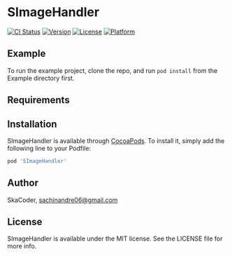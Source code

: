 # SImageHandler

[![CI Status](https://img.shields.io/travis/SkaCoder/SImageHandler.svg?style=flat)](https://travis-ci.org/SkaCoder/SImageHandler)
[![Version](https://img.shields.io/cocoapods/v/SImageHandler.svg?style=flat)](https://cocoapods.org/pods/SImageHandler)
[![License](https://img.shields.io/cocoapods/l/SImageHandler.svg?style=flat)](https://cocoapods.org/pods/SImageHandler)
[![Platform](https://img.shields.io/cocoapods/p/SImageHandler.svg?style=flat)](https://cocoapods.org/pods/SImageHandler)

## Example

To run the example project, clone the repo, and run `pod install` from the Example directory first.

## Requirements

## Installation

SImageHandler is available through [CocoaPods](https://cocoapods.org). To install
it, simply add the following line to your Podfile:

```ruby
pod 'SImageHandler'
```

## Author

SkaCoder, sachinandre06@gmail.com

## License

SImageHandler is available under the MIT license. See the LICENSE file for more info.
